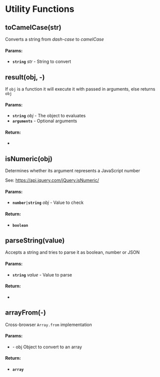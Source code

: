 

<!-- Start src\utils.js -->

# Utility Functions

## toCamelCase(str)

Converts a string from *dash-case* to *camelCase*

#### Params:

* **`string`** *str* - String to convert

## result(obj, -)

If `obj` is a function it will execute it with passed in arguments, else returns `obj`

#### Params:

* **`string`** *obj* - The object to evaluates
* **`arguments`** *-* Optional arguments

#### Return:

* 

## isNumeric(obj)

Determines whether its argument represents a JavaScript number

See: https://api.jquery.com/jQuery.isNumeric/

#### Params:

* **`number|string`** *obj* - Value to check

#### Return:

* **`boolean`** 

## parseString(value)

Accepts a string and tries to parse it as boolean, number or JSON

#### Params:

* **`string`** *value* - Value to parse

#### Return:

* 

## arrayFrom(-)

Cross-browser `Array.from` implementation

#### Params:

* *-* obj Object to convert to an array

#### Return:

* **`array`** 

<!-- End src\utils.js -->

